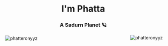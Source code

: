 <h1 align="center">I'm Phatta</h1>
<h3 align="center">A Sadurn Planet 🪐</h3>




<p><img align="right" src="https://github-readme-stats.vercel.app/api/top-langs?username=phatteronyyz&show_icons=true&title_color=00082E&icon_color=FFCB54&text_color=5495FF&bg_color=FFFFFF" alt="phatteronyyz" /></p>

<p>&nbsp;<img align="center" src="https://github-readme-stats.vercel.app/api?username=Phatteronyyz&&show_icons=true&title_color=00082E&icon_color=FFCB54&text_color=5495FF&bg_color=FFFFFF" alt="phatteronyyz" /></p>
